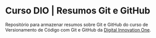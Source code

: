 # Curso DIO | Resumos Git e GitHub



Repositório para armazenar resumos sobre Git e GitHub do curso de Versionamento de Código com Git e GitHub da [Digital Innovation One](https://www.dio.me/).

